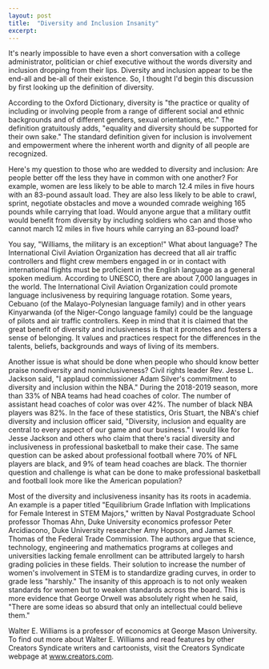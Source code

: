 ```yaml
---
layout: post
title:  "Diversity and Inclusion Insanity"
excerpt:
---
```




It's nearly impossible to have even a short conversation with a college administrator, politician or chief executive without the words diversity and inclusion dropping from their lips. Diversity and inclusion appear to be the end-all and be-all of their existence. So, I thought I'd begin this discussion by first looking up the definition of diversity. 

According to the Oxford Dictionary, diversity is "the practice or quality of including or involving people from a range of different social and ethnic backgrounds and of different genders, sexual orientations, etc." The definition gratuitously adds, "equality and diversity should be supported for their own sake." The standard definition given for inclusion is involvement and empowerment where the inherent worth and dignity of all people are recognized. 

Here's my question to those who are wedded to diversity and inclusion: Are people better off the less they have in common with one another? For example, women are less likely to be able to march 12.4 miles in five hours with an 83-pound assault load. They are also less likely to be able to crawl, sprint, negotiate obstacles and move a wounded comrade weighing 165 pounds while carrying that load. Would anyone argue that a military outfit would benefit from diversity by including soldiers who can and those who cannot march 12 miles in five hours while carrying an 83-pound load?

You say, "Williams, the military is an exception!" What about language? The International Civil Aviation Organization has decreed that all air traffic controllers and flight crew members engaged in or in contact with international flights must be proficient in the English language as a general spoken medium. According to UNESCO, there are about 7,000 languages in the world. The International Civil Aviation Organization could promote language inclusiveness by requiring language rotation. Some years, Cebuano (of the Malayo-Polynesian language family) and in other years Kinyarwanda (of the Niger-Congo language family) could be the language of pilots and air traffic controllers. Keep in mind that it is claimed that the great benefit of diversity and inclusiveness is that it promotes and fosters a sense of belonging. It values and practices respect for the differences in the talents, beliefs, backgrounds and ways of living of its members.

Another issue is what should be done when people who should know better praise nondiversity and noninclusiveness? Civil rights leader Rev. Jesse L. Jackson said, "I applaud commissioner Adam Silver's commitment to diversity and inclusion within the NBA." During the 2018-2019 season, more than 33% of NBA teams had head coaches of color. The number of assistant head coaches of color was over 42%. The number of black NBA players was 82%. In the face of these statistics, Oris Stuart, the NBA's chief diversity and inclusion officer said, "Diversity, inclusion and equality are central to every aspect of our game and our business." I would like for Jesse Jackson and others who claim that there's racial diversity and inclusiveness in professional basketball to make their case. The same question can be asked about professional football where 70% of NFL players are black, and 9% of team head coaches are black. The thornier question and challenge is what can be done to make professional basketball and football look more like the American population?



Most of the diversity and inclusiveness insanity has its roots in academia. An example is a paper titled "Equilibrium Grade Inflation with Implications for Female Interest in STEM Majors," written by Naval Postgraduate School professor Thomas Ahn, Duke University economics professor Peter Arcidiacono, Duke University researcher Amy Hopson, and James R. Thomas of the Federal Trade Commission. The authors argue that science, technology, engineering and mathematics programs at colleges and universities lacking female enrollment can be attributed largely to harsh grading policies in these fields. Their solution to increase the number of women's involvement in STEM is to standardize grading curves, in order to grade less "harshly." The insanity of this approach is to not only weaken standards for women but to weaken standards across the board. This is more evidence that George Orwell was absolutely right when he said, "There are some ideas so absurd that only an intellectual could believe them."

Walter E. Williams is a professor of economics at George Mason University. To find out more about Walter E. Williams and read features by other Creators Syndicate writers and cartoonists, visit the Creators Syndicate webpage at www.creators.com.
